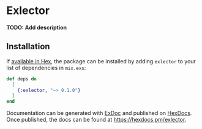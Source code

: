 # Exlector

**TODO: Add description**

## Installation

If [available in Hex](https://hex.pm/docs/publish), the package can be installed
by adding `exlector` to your list of dependencies in `mix.exs`:

```elixir
def deps do
  [
    {:exlector, "~> 0.1.0"}
  ]
end
```

Documentation can be generated with [ExDoc](https://github.com/elixir-lang/ex_doc)
and published on [HexDocs](https://hexdocs.pm). Once published, the docs can
be found at <https://hexdocs.pm/exlector>.

